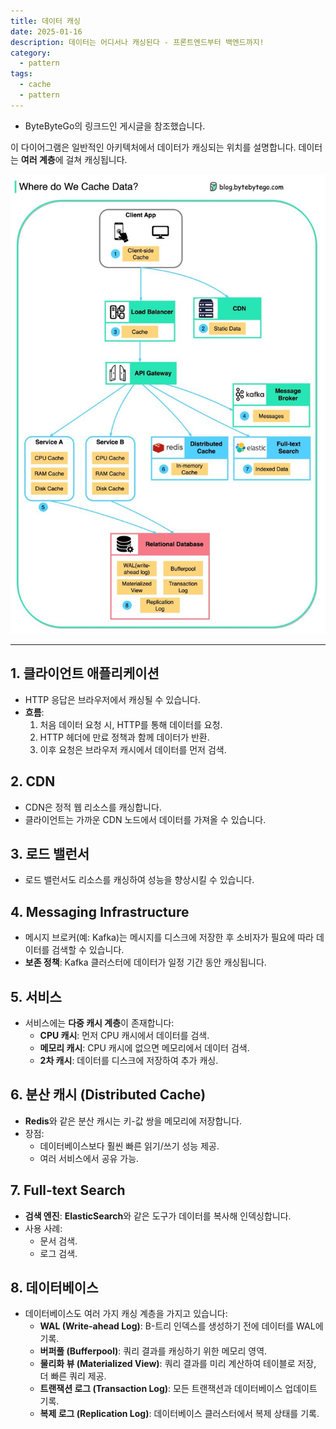 ```yaml
---
title: 데이터 캐싱
date: 2025-01-16
description: 데이터는 어디서나 캐싱된다 - 프론트엔드부터 백엔드까지!
category:
  - pattern
tags:
  - cache
  - pattern
---
```


- ByteByteGo의 링크드인 게시글을 참조했습니다.

이 다이어그램은 일반적인 아키텍처에서 데이터가 캐싱되는 위치를 설명합니다. 데이터는 **여러 계층**에 걸쳐 캐싱됩니다.

![데이터 캐싱 계층 다이어그램](./img/1E652F5B-8F47-4D6B-921A-9D120439A12B.jpeg)

---

## 1. **클라이언트 애플리케이션**

- HTTP 응답은 브라우저에서 캐싱될 수 있습니다.
- **흐름**:
  1. 처음 데이터 요청 시, HTTP를 통해 데이터를 요청.
  2. HTTP 헤더에 만료 정책과 함께 데이터가 반환.
  3. 이후 요청은 브라우저 캐시에서 데이터를 먼저 검색.

## 2. **CDN**

- CDN은 정적 웹 리소스를 캐싱합니다.
- 클라이언트는 가까운 CDN 노드에서 데이터를 가져올 수 있습니다.

## 3. **로드 밸런서**

- 로드 밸런서도 리소스를 캐싱하여 성능을 향상시킬 수 있습니다.

## 4. **Messaging Infrastructure**

- 메시지 브로커(예: Kafka)는 메시지를 디스크에 저장한 후 소비자가 필요에 따라 데이터를 검색할 수 있습니다.
- **보존 정책**: Kafka 클러스터에 데이터가 일정 기간 동안 캐싱됩니다.

## 5. **서비스**

- 서비스에는 **다중 캐시 계층**이 존재합니다:
  - **CPU 캐시**: 먼저 CPU 캐시에서 데이터를 검색.
  - **메모리 캐시**: CPU 캐시에 없으면 메모리에서 데이터 검색.
  - **2차 캐시**: 데이터를 디스크에 저장하여 추가 캐싱.

## 6. **분산 캐시 (Distributed Cache)**

- **Redis**와 같은 분산 캐시는 키-값 쌍을 메모리에 저장합니다.
- 장점:
  - 데이터베이스보다 훨씬 빠른 읽기/쓰기 성능 제공.
  - 여러 서비스에서 공유 가능.

## 7. **Full-text Search**

- **검색 엔진**: **ElasticSearch**와 같은 도구가 데이터를 복사해 인덱싱합니다.
- 사용 사례:
  - 문서 검색.
  - 로그 검색.

## 8. **데이터베이스**

- 데이터베이스도 여러 가지 캐싱 계층을 가지고 있습니다:
  - **WAL (Write-ahead Log)**: B-트리 인덱스를 생성하기 전에 데이터를 WAL에 기록.
  - **버퍼풀 (Bufferpool)**: 쿼리 결과를 캐싱하기 위한 메모리 영역.
  - **물리화 뷰 (Materialized View)**: 쿼리 결과를 미리 계산하여 테이블로 저장, 더 빠른 쿼리 제공.
  - **트랜잭션 로그 (Transaction Log)**: 모든 트랜잭션과 데이터베이스 업데이트 기록.
  - **복제 로그 (Replication Log)**: 데이터베이스 클러스터에서 복제 상태를 기록.
